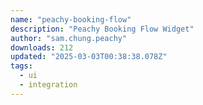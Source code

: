 ```yaml
---
name: "peachy-booking-flow"
description: "Peachy Booking Flow Widget"
author: "sam.chung.peachy"
downloads: 212
updated: "2025-03-03T00:38:38.078Z"
tags: 
  - ui
  - integration
---
```

